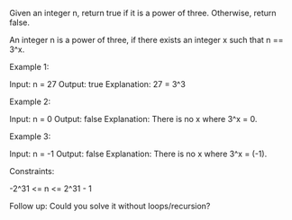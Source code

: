Given an integer n, return true if it is a power of three. Otherwise, return
false.

An integer n is a power of three, if there exists an integer x such that n ==
3^x.


Example 1:


Input: n = 27
Output: true
Explanation: 27 = 3^3


Example 2:


Input: n = 0
Output: false
Explanation: There is no x where 3^x = 0.


Example 3:


Input: n = -1
Output: false
Explanation: There is no x where 3^x = (-1).



Constraints:


-2^31 <= n <= 2^31 - 1



Follow up: Could you solve it without loops/recursion?


